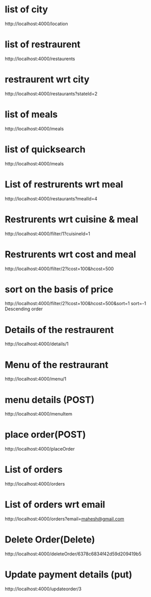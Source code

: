 <!-- 
        POST -- INSERT THE DATA(C)
        GET -- GET THE DATA (R)
        PUT -- UPDATE THE DATA(U)
        DELETE -- DELETE THE DATA(D)

     -->

<!-- md : mark down -->
<!-- Page-1 -->
# list of city
http://localhost:4000/location

# list of restraurent
http://localhost:4000/restaurents

# restraurent wrt city
http://localhost:4000/restaurants?stateId=2

# list of meals 
http://localhost:4000/meals

# list of quicksearch
http://localhost:4000/meals


<!-- Page-2 -->

# List of restrurents wrt meal
http://localhost:4000/restaurants?mealId=4

# Restrurents wrt cuisine & meal
http://localhost:4000/filter/1?cuisineId=1

# Restrurents wrt cost and meal
http://localhost:4000/filter/2?lcost=100&hcost=500

# sort on the basis of price
http://localhost:4000/filter/2?lcost=100&hcost=500&sort=1
sort=-1 Descending order


<!-- Page-3 -->

# Details of the restraurent
http://localhost:4000/details/1

# Menu of the restraurant
http://localhost:4000/menu/1



<!-- Page-4 -->
<!-- post api -->
# menu details (POST)
http://localhost:4000/menuItem

# place order(POST)
http://localhost:4000/placeOrder


<!-- Page-5 -->
# List of orders
http://localhost:4000/orders

# List of orders wrt email
http://localhost:4000/orders?email=mahesh@gmail.com


# Delete Order(Delete)
http://localhost:4000/deleteOrder/6378c6834f42d59d209419b5

# Update payment details (put)
http://localhost:4000/updateorder/3

































